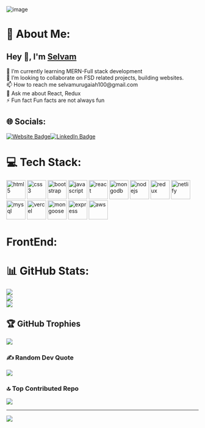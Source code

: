 ![image](https://user-images.githubusercontent.com/27279740/164895446-7bcdb5b4-06dd-4763-aa96-80e0fbdf4667.png)



# 💫 About Me:
  <h2>Hey 👋, I'm <a href="https://selvam-portfolio.netlify.app/">Selvam</a></h2>
🔭 I’m currently learning MERN-Full stack development<br>👯 I’m looking to collaborate on FSD related projects, building websites.<br>📫 How to reach me selvamurugaiah100@gmail.com<br>💬 Ask me about React, Redux<br>⚡ Fun fact Fun facts are not always fun


## 🌐 Socials:
<p><a href="https://selvam-portfolio.netlify.app/" target="_blank"><img src="https://img.shields.io/badge/-portfolio-4E69C8?style=for-the-badge&amp;labelColor=4E69C8&amp;logo=Firefox&amp;link=https://stanleylim.me" alt="Website Badge"></a><a href="https://www.linkedin.com/in/selvam-m-434676258/" target="_blank"><img src="https://img.shields.io/badge/LinkedIn-0077B5?style=for-the-badge&logo=linkedin&logoColor=white" alt="LinkedIn Badge"></a> </p>

# 💻 Tech Stack:
<p align="left">
<img src="https://cdn.worldvectorlogo.com/logos/html-1.svg" alt="html5" width="50" height="50" />
<img src="https://cdn.worldvectorlogo.com/logos/css-3.svg" alt="css3" width="50" height="50" />
<img src="https://cdn.worldvectorlogo.com/logos/bootstrap-5-1.svg" alt="bootstrap" width="50" height="50" />
<img src="https://cdn.worldvectorlogo.com/logos/logo-javascript.svg" alt="javascript" width="50" height="50" />
<img src="https://cdn.worldvectorlogo.com/logos/react-1.svg" alt="react" width="50" height="50" />
<img src="https://cdn.worldvectorlogo.com/logos/mongodb-icon-1.svg" alt="mongodb" width="50" height="50" />
<img src="https://cdn.worldvectorlogo.com/logos/nodejs-2.svg" alt="nodejs" width="50" height="50" />
<img src="https://cdn.worldvectorlogo.com/logos/redux.svg" alt="redux" width="50" height="50" />
<img src="https://cdn.worldvectorlogo.com/logos/netlify.svg" alt="netlify" width="50" height="50" />
<img src="https://cdn.worldvectorlogo.com/logos/mysql-logo.svg" alt="mysql" width="50" height="50" />
<img src="https://cdn.worldvectorlogo.com/logos/vercel.svg" alt="vercel" width="50" height="50" />
<img src="https://cdn.worldvectorlogo.com/logos/mongoose-1.svg" alt="mongoose" width="50" height="50" />
<img src="https://cdn.worldvectorlogo.com/logos/express-109.svg" alt="express" width="50" height="50" />
<img src="https://cdn.worldvectorlogo.com/logos/aws-2.svg" alt="aws" width="50" height="50" />
</p>

# FrontEnd:
   
# 📊 GitHub Stats:
![](https://github-readme-stats.vercel.app/api?username=selvamurugaiah&theme=city_light&hide_border=true&include_all_commits=true&count_private=true)<br/>
![](https://github-readme-streak-stats.herokuapp.com/?user=selvamurugaiah&theme=city_light&hide_border=true)<br/>
![](https://github-readme-stats.vercel.app/api/top-langs/?username=selvamurugaiah&theme=city_light&hide_border=true&include_all_commits=true&count_private=true&layout=compact)

## 🏆 GitHub Trophies
![](https://github-profile-trophy.vercel.app/?username=selvamurugaiah&theme=radical&no-frame=false&no-bg=true&margin-w=4)

### ✍️ Random Dev Quote
![](https://quotes-github-readme.vercel.app/api?type=horizontal&theme=radical)

### 🔝 Top Contributed Repo
![](https://github-contributor-stats.vercel.app/api?username=selvamurugaiah&limit=5&theme=dark&combine_all_yearly_contributions=true)



---
[![](https://visitcount.itsvg.in/api?id=selvamurugaiah&icon=0&color=0)](https://visitcount.itsvg.in)

<!-- Proudly created with GPRM ( https://gprm.itsvg.in ) -->
